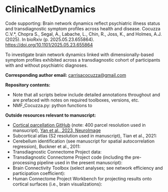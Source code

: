 # ClinicalNetDynamics

Code supporting: Brain network dynamics reflect psychiatric illness status and transdiagnostic symptom profiles across health and disease. Cocuzza C.V.*, Chopra S., Segal, A., Labache, L., Chin, R., Joss, K., and Holmes, A.J. (2025). 
In bioRxiv (p. 2025.05.23.655864). https://doi.org/10.1101/2025.05.23.655864

To investigate brain network dynamics linked with dimensionally-based symptom profiles exhibited across a transdiagnostic cohort of participants with and without psychiatric diagnoses. 

**Corresponding author email:** carrisacocuzza@gmail.com

**Repository contents:**
* Note that all scripts below include detailed annotations throughout and are prefaced with notes on required toolboxes, versions, etc. 
* NMF_Cocuzza.py: python functions to 

**Outside resources relevant to manuscript:**
* [Cortical parcellation GitHub]((https://github.com/ThomasYeoLab/CBIG/tree/master/stable_projects/brain_parcellation/Yan2023_homotopic)) (note: 400 parcel resolution used in mansucript), [Yan et al., 2023, NeuroImage]([url](https://www.sciencedirect.com/science/article/pii/S1053811923001568?via%3Dihub))
* Subcortical atlas (S2 resolution used in manuscript), Tian et al., 2021:
* Cerebellum identification (see manuscript for spatial autocorrelation regression), Buckner et al., 2011:
* Transdiagnostic Connectome Project data:
* Transdiagnostic Connectome Project code (including the pre-processing pipeline used in the present manuscript):
* Brain Connectivity Toolbox (select analyses; see network efficiency and participation coefficient):
* Human Connectome Project Workbench for projecting results onto cortical surfaces (i.e., brain visualizations): 
